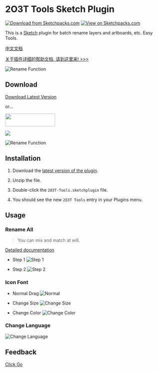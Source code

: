 # 2O3T Tools Sketch Plugin

[![Download from Sketchpacks.com](https://badges.sketchpacks.com/plugins/cn.2o3t.sketch.plugin/version.svg)](https://sketchpacks.com/2o3t/2o3t-Sketch-Tools)
[![View on Sketchpacks.com](https://badges.sketchpacks.com/plugins/cn.2o3t.sketch.plugin/downloads/total.svg)](https://sketchpacks.com/2o3t/2o3t-Sketch-Tools)

This is a [Sketch](https://www.sketchapp.com/) plugin for batch rename layers and artboards, etc.
Easy Tools.

[中文文档](./README-CN.md)

[关于插件详细的帮助文档, 请到这里来! >>>](https://www.2o3t.cn/post/5c360b25eb83bb2fffd0139d)

![Rename Function](https://raw.githubusercontent.com/2o3t/2o3t-Sketch-Tools/master/docs/images/capture_04.gif)

## Download

[Download Latest Version](https://github.com/2o3t/2o3t-Sketch-Tools/releases/latest)

or...

<a href="https://sketchpacks.com/2o3t/2o3t-Sketch-Tools/install" target="_blank" title="Install Latest Version with Sketchpacks">
  <img width="160" height="41" src="http://sketchpacks-com.s3.amazonaws.com/assets/badges/sketchpacks-badge-install.png" >
</a>

<br />

![](https://raw.githubusercontent.com/2o3t/2o3t-Sketch-Tools/master/docs/images/capture_01.png)

![Rename Function](https://raw.githubusercontent.com/2o3t/2o3t-Sketch-Tools/master/docs/images/capture_04.gif)

## Installation

1. Download the [latest version of the plugin](https://github.com/2o3t/2o3t-Sketch-Tools/releases/latest).

2. Unzip the file.

3. Double-click the `2O3T-Tools.sketchplugin` file.

4. You should see the new `2O3T Tools` entry in your Plugins menu.

## Usage

### Rename All

> You can mix and match at will.

[Detailed documentation](./docs/README-Rename.md)

- Step 1
![Step 1](https://raw.githubusercontent.com/2o3t/2o3t-Sketch-Tools/master/docs/images/capture_02.gif)

- Step 2
![Step 2](https://raw.githubusercontent.com/2o3t/2o3t-Sketch-Tools/master/docs/images/capture_03.gif)

### Icon Font

- Normal Drag
![Normal](https://raw.githubusercontent.com/2o3t/2o3t-Sketch-Tools/master/docs/images/capture_11.gif)

- Change Size
![Change Size](https://raw.githubusercontent.com/2o3t/2o3t-Sketch-Tools/master/docs/images/capture_12.gif)

- Change Color
![Change Color](https://raw.githubusercontent.com/2o3t/2o3t-Sketch-Tools/master/docs/images/capture_13.gif)

### Change Language

![Change Language](https://raw.githubusercontent.com/2o3t/2o3t-Sketch-Tools/master/docs/images/capture_21.png)

## Feedback

[Click Go](https://www.2o3t.cn/issues?type=sketch&name=2o3t-tools)
